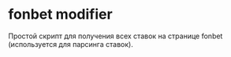 # fonbet modifier

Простой скрипт для получения всех ставок на странице fonbet (используется для парсинга ставок).
